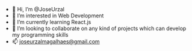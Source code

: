 - 👋  Hi, I’m @JoseUrzal
- 👀  I’m interested in Web Development
- 🌱  I’m currently learning React.js
- 💞️  I’m looking to collaborate on any kind of projects which can develop my programming skills
- 📫 joseurzalmagalhaes@gmail.com

<!---
JoseUrzal/JoseUrzal is a ✨ special ✨ repository because its `README.md` (this file) appears on your GitHub profile.
You can click the Preview link to take a look at your changes.
--->
